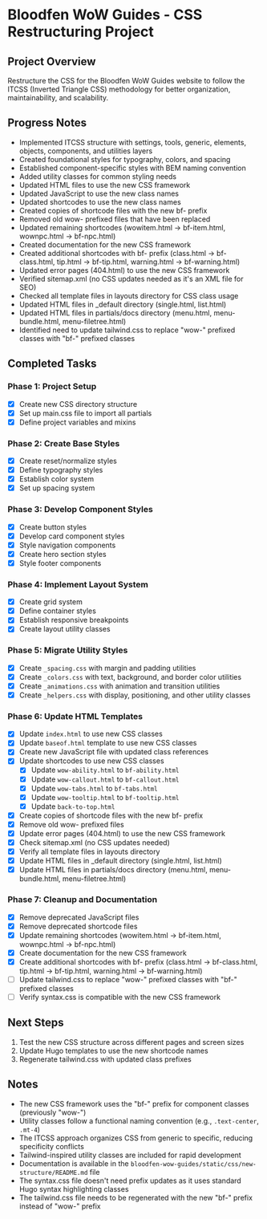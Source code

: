 # Bloodfen WoW Guides - CSS Restructuring Project

## Project Overview
Restructure the CSS for the Bloodfen WoW Guides website to follow the ITCSS (Inverted Triangle CSS) methodology for better organization, maintainability, and scalability.

## Progress Notes
- Implemented ITCSS structure with settings, tools, generic, elements, objects, components, and utilities layers
- Created foundational styles for typography, colors, and spacing
- Established component-specific styles with BEM naming convention
- Added utility classes for common styling needs
- Updated HTML files to use the new CSS framework
- Updated JavaScript to use the new class names
- Updated shortcodes to use the new class names
- Created copies of shortcode files with the new bf- prefix
- Removed old wow- prefixed files that have been replaced
- Updated remaining shortcodes (wowitem.html → bf-item.html, wownpc.html → bf-npc.html)
- Created documentation for the new CSS framework
- Created additional shortcodes with bf- prefix (class.html → bf-class.html, tip.html → bf-tip.html, warning.html → bf-warning.html)
- Updated error pages (404.html) to use the new CSS framework
- Verified sitemap.xml (no CSS updates needed as it's an XML file for SEO)
- Checked all template files in layouts directory for CSS class usage
- Updated HTML files in _default directory (single.html, list.html)
- Updated HTML files in partials/docs directory (menu.html, menu-bundle.html, menu-filetree.html)
- Identified need to update tailwind.css to replace "wow-" prefixed classes with "bf-" prefixed classes

## Completed Tasks

### Phase 1: Project Setup
- [x] Create new CSS directory structure
- [x] Set up main.css file to import all partials
- [x] Define project variables and mixins

### Phase 2: Create Base Styles
- [x] Create reset/normalize styles
- [x] Define typography styles
- [x] Establish color system
- [x] Set up spacing system

### Phase 3: Develop Component Styles
- [x] Create button styles
- [x] Develop card component styles
- [x] Style navigation components
- [x] Create hero section styles
- [x] Style footer components

### Phase 4: Implement Layout System
- [x] Create grid system
- [x] Define container styles
- [x] Establish responsive breakpoints
- [x] Create layout utility classes

### Phase 5: Migrate Utility Styles
- [x] Create `_spacing.css` with margin and padding utilities
- [x] Create `_colors.css` with text, background, and border color utilities
- [x] Create `_animations.css` with animation and transition utilities
- [x] Create `_helpers.css` with display, positioning, and other utility classes

### Phase 6: Update HTML Templates
- [x] Update `index.html` to use new CSS classes
- [x] Update `baseof.html` template to use new CSS classes
- [x] Create new JavaScript file with updated class references
- [x] Update shortcodes to use new CSS classes
  - [x] Update `wow-ability.html` to `bf-ability.html`
  - [x] Update `wow-callout.html` to `bf-callout.html`
  - [x] Update `wow-tabs.html` to `bf-tabs.html`
  - [x] Update `wow-tooltip.html` to `bf-tooltip.html`
  - [x] Update `back-to-top.html`
- [x] Create copies of shortcode files with the new bf- prefix
- [x] Remove old wow- prefixed files
- [x] Update error pages (404.html) to use the new CSS framework
- [x] Check sitemap.xml (no CSS updates needed)
- [x] Verify all template files in layouts directory
- [x] Update HTML files in _default directory (single.html, list.html)
- [x] Update HTML files in partials/docs directory (menu.html, menu-bundle.html, menu-filetree.html)

### Phase 7: Cleanup and Documentation
- [x] Remove deprecated JavaScript files
- [x] Remove deprecated shortcode files
- [x] Update remaining shortcodes (wowitem.html → bf-item.html, wownpc.html → bf-npc.html)
- [x] Create documentation for the new CSS framework
- [x] Create additional shortcodes with bf- prefix (class.html → bf-class.html, tip.html → bf-tip.html, warning.html → bf-warning.html)
- [ ] Update tailwind.css to replace "wow-" prefixed classes with "bf-" prefixed classes
- [ ] Verify syntax.css is compatible with the new CSS framework

## Next Steps
1. Test the new CSS structure across different pages and screen sizes
2. Update Hugo templates to use the new shortcode names
3. Regenerate tailwind.css with updated class prefixes

## Notes
- The new CSS framework uses the "bf-" prefix for component classes (previously "wow-")
- Utility classes follow a functional naming convention (e.g., `.text-center`, `.mt-4`)
- The ITCSS approach organizes CSS from generic to specific, reducing specificity conflicts
- Tailwind-inspired utility classes are included for rapid development
- Documentation is available in the `bloodfen-wow-guides/static/css/new-structure/README.md` file
- The syntax.css file doesn't need prefix updates as it uses standard Hugo syntax highlighting classes
- The tailwind.css file needs to be regenerated with the new "bf-" prefix instead of "wow-" prefix
